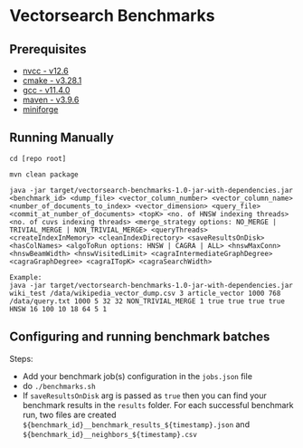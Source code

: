 # Vectorsearch Benchmarks

## Prerequisites
- [nvcc - v12.6](https://developer.nvidia.com/cuda-downloads?target_os=Linux)
- [cmake - v3.28.1](https://github.com/Kitware/CMake/releases/tag/v3.28.1)
- [gcc - v11.4.0](https://gcc.gnu.org/onlinedocs/11.4.0/)
- [maven - v3.9.6](https://maven.apache.org/docs/3.9.6/release-notes.html)
- [miniforge](https://github.com/conda-forge/miniforge?tab=readme-ov-file#unix-like-platforms-macos--linux)


## Running Manually
```
cd [repo root]

mvn clean package

java -jar target/vectorsearch-benchmarks-1.0-jar-with-dependencies.jar <benchmark_id> <dump_file> <vector_column_number> <vector_column_name> <number_of_documents_to_index> <vector_dimension> <query_file> <commit_at_number_of_documents> <topK> <no. of HNSW indexing threads> <no. of cuvs indexing threads> <merge_strategy options: NO_MERGE | TRIVIAL_MERGE | NON_TRIVIAL_MERGE> <queryThreads> <createIndexInMemory> <cleanIndexDirectory> <saveResultsOnDisk> <hasColNames> <algoToRun options: HNSW | CAGRA | ALL> <hnswMaxConn> <hnswBeamWidth> <hnswVisitedLimit> <cagraIntermediateGraphDegree> <cagraGraphDegree> <cagraITopK> <cagraSearchWidth>

Example:
java -jar target/vectorsearch-benchmarks-1.0-jar-with-dependencies.jar wiki_test /data/wikipedia_vector_dump.csv 3 article_vector 1000 768 /data/query.txt 1000 5 32 32 NON_TRIVIAL_MERGE 1 true true true true HNSW 16 100 10 18 64 5 1
```

## Configuring and running benchmark batches

Steps:
- Add your benchmark job(s) configuration in the `jobs.json` file
- do `./benchmarks.sh`
- If `saveResultsOnDisk` arg is passed as `true` then you can find your benchmark results in the `results` folder. For each successful benchmark run, two files are created `${benchmark_id}__benchmark_results_${timestamp}.json` and `${benchmark_id}__neighbors_${timestamp}.csv`
